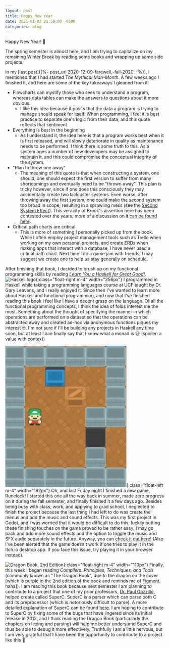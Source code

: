```yaml
---
layout: post
title: Happy New Year
date: 2021-01-02 21:50:00 -0500
categories: blog
---
```

Happy New Year! 🎊

The spring semester is almost here, and I am trying to capitalize on my
remaining Winter Break by reading some books and wrapping up some side projects.

In my [last post]({%- post_url 2020-12-09-farewell,-fall-2020! -%}),
I mentioned that I had started _The Mythical Man-Month_.
A few weeks ago I finished it, and here are some of the key takeaways
I gleaned from it:
- Flowcharts can mystify those who seek to understand a program,
whereas data tables can make the answers to questions about it more obvious.
    - I like this idea because it posits that the data a program is trying to
    manage should speak for itself. When programming, I feel it is best
    practice to separate one's logic from their data, and this quote reflects
    that sentiment.
- Everything is best in the beginning
  - As I understand it, the idea here is that a program works best when it is
  first released, and will slowly deteriorate in quality as maintenance needs
  to be performed. I think there is some truth to this. As a system ages a
  number of new developers may be assigned to maintain it, and this could
  compromise the conceptual integrity of the system.
- "Plan to throw one away"
  - The meaning of this quote is that when constructing a system, one should,
  one should expect the first version to suffer from many shortcomings and
  eventually need to be "thrown away". This plan is tricky however, since
  if one does this consciously they may accidentally create two lackluster
  systems. Even worse, after throwing away the first system, one could make
  the second system too broad in scope, resulting in a sprawling mess
  (see the [Second System Effect](https://wiki.c2.com/?SecondSystemEffect)).
  This veracity of Brook's assertion here has been contested over the years;
  more of a discussion on it [can be found here](https://wiki.c2.com/?PlanToThrowOneAway#:~:text=The%20idea%20of%20the%20plan,given%20the%20advantages%20of%20hindsight.).
- Critical path charts are critical
  - This is more of something I personally picked up from the book.
  While I often employ project management tools such as Trello when working
  on my own personal projects, and create ERDs when making apps that interact
  with a database, I have never used a critical path chart. Next time I do a
  game jam with friends, I may suggest we create one to help us stay generally
  on schedule.

After finishing that book, I decided to brush up on my functional programming
skills by reading [_Learn You a Haskell for Great Good!_](http://learnyouahaskell.com/).
![Haskell logo](https://upload.wikimedia.org/wikipedia/en/thumb/4/4d/Logo_of_the_Haskell_programming_language.svg/512px-Logo_of_the_Haskell_programming_language.svg.png){:class="float-right m-4" width="256px"}
I programmed in Haskell while taking a programming languages course at UCF
taught by Dr. Gary Leavens, and I really enjoyed it. Since then I've wanted to
learn more about Haskell and functional programming, and now that I've finished
reading this book I feel like I have a decent grasp on the language.
Of all the functional programming concepts, I think the idea of folds interest
me the most. Something about the thought of specifying the manner in which
operations are performed on a dataset so that the operations can be abstracted
away and created ad-hoc via anonymous functions piques my interest 🤓.
I'm not sure if I'll be building any projects in Haskell any time soon, but
at least I can finally say that I know what a monad is 😃
(spoiler: a value with context)

![Runelock screenshot](/assets/img/runelock.png){:class="float-left m-4" width="192px"}
Oh, and last Friday night I finished a new game, Runelock! I started this one
all the way back in summer, made zero progress on it during the fall semester,
and finally finished it a few days ago. Besides being busy with class, work,
and applying to grad school, I neglected to finish the project because the last
thing I had left to do was create the menus and add the music
and sound effects. This was my first project in Godot, and I was worried that
it would be difficult to do this; luckily putting these finishing touches on
the game proved to be rather easy. I may go back and add more sound effects
and the option to toggle the music and SFX audio separately in the future.
Anyway, you can [check it out here!](https://lightwatch.itch.io/runelock)
(Also I've been alerted that the game doesn't work if one tries to play it in
the Itch.io desktop app. If you face this issue, try playing it in your browser
instead).

![Dragon Book, 2nd Edition](https://upload.wikimedia.org/wikipedia/en/thumb/a/a3/Purple_dragon_book_b.jpg/220px-Purple_dragon_book_b.jpg){:class="float-right m-4" width="110px"}
Finally, this week I began reading
_Compilers: Principles, Techniques, and Tools_ (commonly known as
"The Dragon Book", due to the dragon on the cover [which is purple in the
2nd edition of the book and reminds me of [Figment](https://i.pinimg.com/originals/b3/9c/f8/b39cf859d349bac149aab632310b8b99.png), haha]).
I am reading this book because next semester I am planning to contribute to
a project that one of my prior professors, [Dr. Paul Gazzillo](https://paulgazzillo.com/),
helped create called SuperC. SuperC is a parser which can parse
both C and its preprocessor (which is notoriously difficult to parse).
A more detailed explanation of SuperC can be found [here](https://paulgazzillo.com/papers/pldi12.pdf).
I am hoping to contribute to SuperC by fixing some of the bugs that have
lingered since its initial release in 2012, and I think reading the Dragon Book
(particularly the chapters on lexing and parsing) will help me better
understand SuperC and thus be able to debug it more effectively.
Truthfully I am a little nervous, but I am very grateful that I have
been the opportunity to contribute to a project like this 🙂
